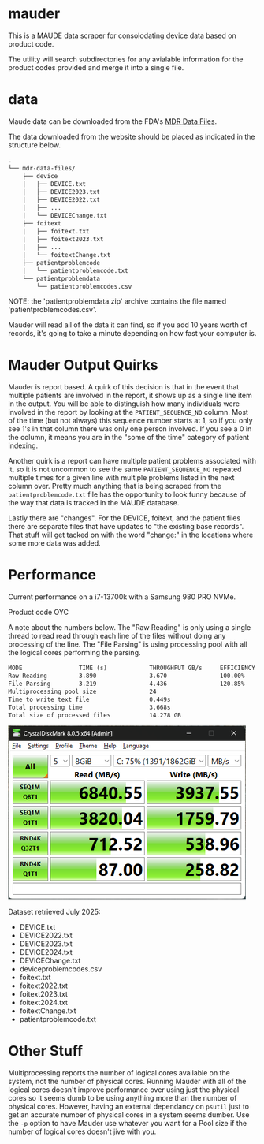 # mauder
This is a MAUDE data scraper for consolodating device data based on product code.

The utility will search subdirectories for any avialable information for the product codes provided and merge it into a single file.

# data

Maude data can be downloaded from the FDA's [MDR Data Files](https://www.fda.gov/medical-devices/medical-device-reporting-mdr-how-report-medical-device-problems/mdr-data-files).

The data downloaded from the website should be placed as indicated in the structure below.

```
.
└── mdr-data-files/
    ├── device
    |   ├── DEVICE.txt
    |   ├── DEVICE2023.txt
    |   ├── DEVICE2022.txt
    |   ├── ...
    |   └── DEVICEChange.txt
    ├── foitext
    |   ├── foitext.txt
    |   ├── foitext2023.txt
    |   ├── ...
    |   └── foitextChange.txt
    ├── patientproblemcode
    |   └── patientproblemcode.txt
    └── patientproblemdata
        └── patientproblemcodes.csv

```


NOTE: the 'patientproblemdata.zip' archive contains the file named 'patientproblemcodes.csv'.

Mauder will read all of the data it can find, so if you add 10 years worth of records, it's going to take a minute depending on how fast your computer is.

# Mauder Output Quirks
Mauder is report based.  A quirk of this decision is that in the event that multiple patients are involved in the report, it shows up as a single line item in the output.  You will be able to distinguish how many individuals were involved in the report by looking at the `PATIENT_SEQUENCE_NO` column.  Most of the time (but not always) this sequence number starts at 1, so if you only see 1's in that column there was only one person involved.  If you see a 0 in the column, it means you are in the "some of the time" category of patient indexing.

Another quirk is a report can have multiple patient problems associated with it, so it is not uncommon to see the same `PATIENT_SEQUENCE_NO` repeated multiple times for a given line with multiple problems listed in the next column over.  Pretty much anything that is being scraped from the `patientproblemcode.txt` file has the opportunity to look funny because of the way that data is tracked in the MAUDE database.

Lastly there are "changes".  For the DEVICE, foitext, and the patient files there are separate files that have updates to "the existing base records".  That stuff will get tacked on with the word "change:" in the locations where some more data was added.

# Performance
Current performance on a i7-13700k with a Samsung 980 PRO NVMe.

Product code OYC

A note about the numbers below.  The "Raw Reading" is only using a single thread to read read through each line of the files without doing any processing of the line.  The "File Parsing" is using processing pool with all the logical cores performing the parsing.

```
MODE                TIME (s)            THROUGHPUT GB/s     EFFICIENCY
Raw Reading         3.890               3.670               100.00%
File Parsing        3.219               4.436               120.85%
Multiprocessing pool size               24
Time to write text file                 0.449s
Total processing time                   3.668s
Total size of processed files           14.278 GB
```

![CrystalDiskMarkTest](./assets/crystal-disk-mark-speeds.png "CrystalDiskMark 8GB")


Dataset retrieved July 2025:
- DEVICE.txt
- DEVICE2022.txt
- DEVICE2023.txt
- DEVICE2024.txt
- DEVICEChange.txt
- deviceproblemcodes.csv
- foitext.txt
- foitext2022.txt
- foitext2023.txt
- foitext2024.txt
- foitextChange.txt
- patientproblemcode.txt

# Other Stuff
Multiprocessing reports the number of logical cores available on the system, not the number of physical cores.  Running Mauder with all of the logical cores doesn't improve performance over using just the physical cores so it seems dumb to be using anything more than the number of physical cores.  However, having an external dependancy on `psutil` just to get an accurate number of physical cores in a system seems dumber.  Use the `-p` option to have Mauder use whatever you want for a Pool size if the number of logical cores doesn't jive with you.
